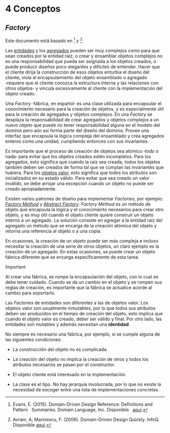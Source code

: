 # 4 Conceptos

## *Factory*

Este documento está basado en [^2] y [^1].

[^2]: Evans, E. (2015). Domain-Driven Design Reference: Definitions and Pattern
    Summaries. Domain Language, Inc. Disponible
    [aquí](https://www.domainlanguage.com/wp-content/uploads/2016/05/DDD_Reference_2015-03.pdf).

[^1]: Avram, A; Marinescu, F. (2006). Domain-Driven Design Quickly. InfoQ.
    Disponible
    [aquí](https://www.infoq.com/minibooks/domain-driven-design-quickly/).

Las [entidades](./2_08_Entity.md) y los [agregados](./2_08_Aggregate.md) pueden ser
muy complejos como para que sean creados por la entidad raíz; o crear y
ensamblar objetos complejos no es una responsabilidad que pueda ser asignada a
los objetos creados, o puede producir diseños poco elegantes y difíciles de
entender. Hacer que el cliente dirija la construcción de esos objetos enturbia
el diseño del cliente, viola el encapsulamiento del objeto ensamblado o agregado
‑requiere que el cliente conozca la estructura interna y las relaciones con
otros objetos‑ y vincula excesivamente al cliente con la implementación del
objeto creado.

Una *Factory* ‑fábrica, en español‑ es una clase utilizada para encapsular el
conocimiento necesario para la creación de objetos, y es especialmente útil para
la creación de agregados y objetos complejos. En una *Factory* se desplaza la
responsabilidad de crear agregados y objetos complejos a un nuevo objeto que
puede no tener responsabilidad alguna en el modelo del dominio pero aún así
forma parte del diseño del dominio. Provee una interfaz que encapsula la lógica
compleja del ensamblado y crea agregados enteros como una unidad, cumpliendo
entonces con sus invariantes.

Es importante que el proceso de creación de objetos sea atómico ‑todo o nada‑
para evitar que los objetos creados estén incompletos. Para los agregados, esto
significa que cuando la raíz sea creada, todos los objetos también deben ser
creados de forma tal que se cumplan las invariantes que hubiera. Para los
[objetos valor](./2_08_Value_Object.md), esto significa que todos los atributos son
inicializados en su estado válido. Para evitar que sea creado un valor inválido,
se debe arrojar una excepción cuando un objeto no puede ser creado
apropiadamente.

Existen varios patrones de diseño para implementar *Factories*, por ejemplo:
[*Factory Method*](https://refactoring.guru/design-patterns/factory-method) y
[*Abstract Factory*](https://refactoring.guru/design-patterns/abstract-factory).
*Factory Method* es un método de objeto que encapsula la lógica y el
conocimiento necesarios para crear otro objeto, y es muy útil cuando el objeto
cliente quiere construir un objeto interno a un agregado. La solución consiste
en agregar a la entidad raíz del agregado un método que se encarga de la
creación atómica del objeto y retorna una referencia al objeto o a una copia.

En ocasiones, la creación de un objeto puede ser más compleja e incluso
necesitar la creación de una serie de otros objetos, un claro ejemplo es la
creación de un agregado. En estas ocasiones, se puede crear un objeto fábrica
diferente que se encarga específicamente de esta tarea.

> [!IMPORTANT]
> Al crear una fábrica, se rompe la encapsulación del objeto, con lo cual se
> debe tener cuidado. Cuando se da un cambio en el objeto y se rompen sus reglas
> de creación, es importante que la fábrica se actualice acorde al cambio para
> soportarlo.

Las *Factories* de entidades son diferentes a las de objetos valor. Los objetos
valor son usualmente inmutables, por lo que todos sus atributos deben ser
producidos en el tiempo de creación del objeto, esto implica que cuando el
objeto valor es creado, deber ser válido y final. Por otro lado, las entidades
son mutables y además necesitan una **identidad**.

No siempre es necesario una fábrica, por ejemplo, si se cumple alguna de las
siguientes condiciones:

* La construcción del objeto no es complicada.

* La creación del objeto no implica la creación de otros y todos los atributos
  necesarios se pasan por el constructor.

* El objeto cliente está interesado en la implementación.

* La clase es el tipo. No hay jerarquía involucrada, por lo que no existe la
  necesidad de escoger entre una lista de implementaciones concretas.

